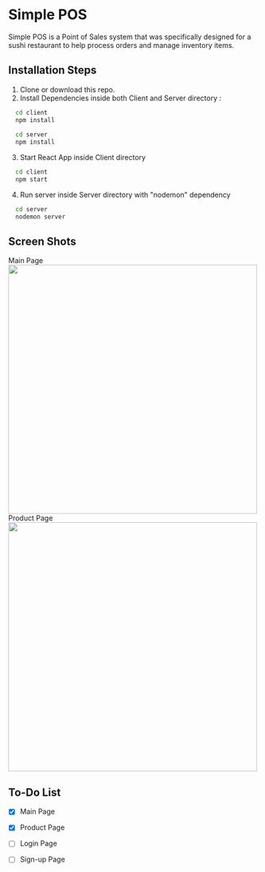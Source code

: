 
# Simple POS

Simple POS is a Point of Sales system that was specifically designed for a sushi restaurant to help process orders and manage inventory items.

## Installation Steps

1. Clone or download this repo.
2. Install Dependencies inside both Client and Server directory :

```bash 
  cd client
  npm install
  
  cd server
  npm install
```

3. Start React App inside Client directory

```bash 
  cd client
  npm start
```

4. Run server inside Server directory with "nodemon" dependency

```bash 
  cd server
  nodemon server
```
## Screen Shots
Main Page
<img src="https://user-images.githubusercontent.com/79117386/192678982-5d7be302-9774-4e81-8286-c70ecf1c07e5.JPG" width="500" height="500">
Product Page
<img src="https://user-images.githubusercontent.com/79117386/192679448-bf59da25-49e4-429e-a7ec-d39e873c3f64.jpg" width="500" height="500">

## To-Do List

- [x] Main Page
- [x] Product Page
- [ ] Login Page
- [ ] Sign-up Page

